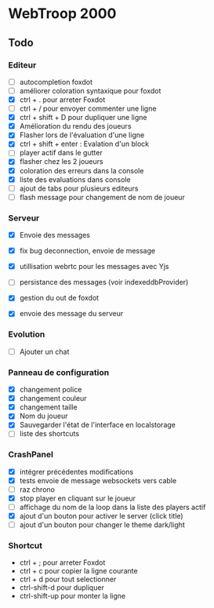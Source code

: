 # WebTroop 2000

## Todo

### Editeur
- [ ] autocompletion foxdot
- [ ] améliorer coloration syntaxique pour foxdot
- [X] ctrl + . pour arreter Foxdot
- [ ] ctrl + / pour envoyer commenter une ligne
- [X] ctrl + shift + D pour dupliquer une ligne
- [X] Amélioration du rendu des joueurs
- [X] Flasher lors de l'évaluation d'une ligne
- [X] ctrl + shift + enter : Evalation d'un block
- [ ] player actif dans le gutter
- [X] flasher chez les 2 joueurs
- [X] coloration des erreurs dans la console
- [X] liste des evaluations dans console
- [ ] ajout de tabs pour plusieurs editeurs
- [ ] flash message pour changement de nom de joueur

### Serveur
- [X] Envoie des messages 
- [X] fix bug deconnection, envoie de message
- [X] utillisation webrtc pour les messages avec Yjs
- [ ] persistance des messages (voir indexeddbProvider)
- [X] gestion du out de foxdot
- [X] envoie des message du serveur


### Evolution
- [ ] Ajouter un chat

### Panneau de configuration
- [X] changement police
- [X] changement couleur
- [X] changement taille
- [X] Nom du joueur
- [X] Sauvegarder l'état de l'interface en localstorage
- [ ] liste des shortcuts

### CrashPanel
- [X] intégrer précédentes modifications
- [X] tests envoie de message websockets vers cable
- [ ] raz chrono
- [X] stop player en cliquant sur le joueur
- [ ] affichage du nom de la loop dans la liste des players actif
- [X] ajout d'un bouton pour activer le server (click title)
- [ ] ajout d'un bouton pour changer le theme dark/light

### Shortcut
- ctrl + ; pour arreter Foxdot
- ctrl + c pour copier la ligne courante
- ctrl + d pour tout selectionner
- ctrl-shift-d pour dupliquer
- ctrl-shift-up pour monter la ligne
